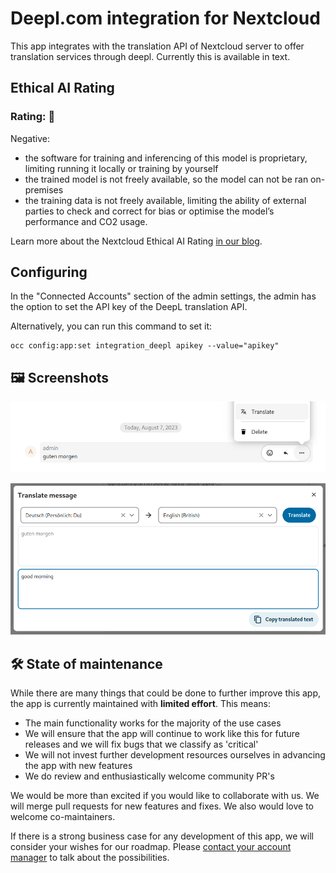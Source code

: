 # Deepl.com integration for Nextcloud

This app integrates with the translation API of Nextcloud server to offer translation services through deepl. Currently this is available in text.

## Ethical AI Rating
### Rating: 🔴

Negative:
* the software for training and inferencing of this model is proprietary, limiting running it locally or training by yourself
* the trained model is not freely available, so the model can not be ran on-premises
* the training data is not freely available, limiting the ability of external parties to check and correct for bias or optimise the model’s performance and CO2 usage.

Learn more about the Nextcloud Ethical AI Rating [in our blog](https://nextcloud.com/blog/nextcloud-ethical-ai-rating/).

## Configuring

In the "Connected Accounts" section of the admin settings, the admin has the option to set the API key of the DeepL translation API.

Alternatively, you can run this command to set it:
```
occ config:app:set integration_deepl apikey --value="apikey"
```

## 🖼️ Screenshots

![DeepL translation in Talk app](img/screenshot1.png)

![Translate from German to English](img/screenshot2.png)

## 🛠️ State of maintenance

While there are many things that could be done to further improve this app, the app is currently maintained with **limited effort**. This means:

- The main functionality works for the majority of the use cases
- We will ensure that the app will continue to work like this for future releases and we will fix bugs that we classify as 'critical'
- We will not invest further development resources ourselves in advancing the app with new features
- We do review and enthusiastically welcome community PR's

We would be more than excited if you would like to collaborate with us. We will merge pull requests for new features and fixes. We also would love to welcome co-maintainers.

If there is a strong business case for any development of this app, we will consider your wishes for our roadmap. Please [contact your account manager](https://nextcloud.com/enterprise/) to talk about the possibilities.
